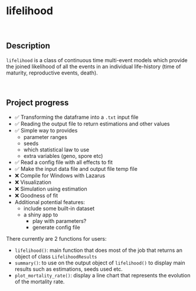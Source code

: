 # lifelihood

<br>

## Description

`lifelihood` is a class of continuous time multi-event models which provide the joined likelihood of all the events in an individual life-history (time of maturity, reproductive events, death).

<br>

## Project progress

- ✅ Transforming the dataframe into a `.txt` input file
- ✅ Reading the output file to return estimations and other values
- ✅ Simple way to provides
   - parameter ranges
   - seeds
   - which statistical law to use
   - extra variables (geno, spore etc)
- ✅ Read a config file with all effects to fit
- ✅ Make the input data file and output file temp file
- ❌ Compile for Windows with Lazarus
- ❌ Visualization
- ❌ Simulation using estimation
- ❌ Goodness of fit
- Additional potential features:
   - include some built-in dataset
   - a shiny app to
      - play with parameters?
      - generate config file

There currently are 2 functions for users:
- `lifelihood()`: main function that does most of the job that returns an object of class `LifelihoodResults`
- `summary()`: to use on the output object of `lifelihood()` to display main results such as estimations, seeds used etc.
- `plot_mortality_rate()`: display a line chart that represents the evolution of the mortality rate.

<br>
